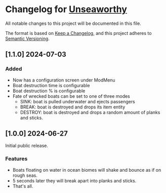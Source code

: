 # Changelog for [Unseaworthy](https://github.com/murphy-slaw/unseaworthy)

All notable changes to this project will be documented in this file.

The format is based on [Keep a Changelog](https://keepachangelog.com/en/1.1.0/),
and this project adheres to [Semantic Versioning](https://semver.org/spec/v2.0.0.html).

## [1.1.0] 2024-07-03

### Added

- Now has a configuration screen under ModMenu
- Boat destruction time is configurable
- Boat destruction % is configurable
- Fate of wrecked boats can be set to one of three modes
    - SINK: boat is pulled underwater and ejects passengers
    - BREAK: boat is destroyed and drops its item entity
    - DESTROY: boat is destroyed and drops a random amount of planks and sticks.

## [1.0.0] 2024-06-27

Initial public release.

### Features

- Boats floating on water in ocean biomes will shake and bounce as if on rough seas.
- 5 seconds later they will break apart into planks and sticks.
- That's all.

